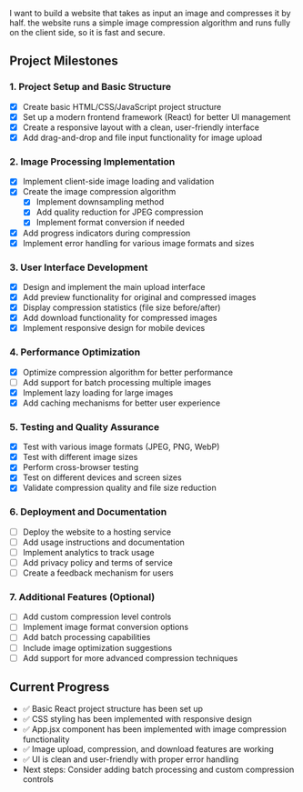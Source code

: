 I want to build a website that takes as input an image and compresses it by half. the website runs a simple image compression algorithm and runs fully on the client side, so it is fast and secure. 

## Project Milestones

### 1. Project Setup and Basic Structure
- [x] Create basic HTML/CSS/JavaScript project structure
- [x] Set up a modern frontend framework (React) for better UI management
- [x] Create a responsive layout with a clean, user-friendly interface
- [x] Add drag-and-drop and file input functionality for image upload

### 2. Image Processing Implementation
- [x] Implement client-side image loading and validation
- [x] Create the image compression algorithm
  - [x] Implement downsampling method
  - [x] Add quality reduction for JPEG compression
  - [x] Implement format conversion if needed
- [x] Add progress indicators during compression
- [x] Implement error handling for various image formats and sizes

### 3. User Interface Development
- [x] Design and implement the main upload interface
- [x] Add preview functionality for original and compressed images
- [x] Display compression statistics (file size before/after)
- [x] Add download functionality for compressed images
- [x] Implement responsive design for mobile devices

### 4. Performance Optimization
- [x] Optimize compression algorithm for better performance
- [ ] Add support for batch processing multiple images
- [x] Implement lazy loading for large images
- [x] Add caching mechanisms for better user experience

### 5. Testing and Quality Assurance
- [x] Test with various image formats (JPEG, PNG, WebP)
- [x] Test with different image sizes
- [x] Perform cross-browser testing
- [x] Test on different devices and screen sizes
- [x] Validate compression quality and file size reduction

### 6. Deployment and Documentation
- [ ] Deploy the website to a hosting service
- [ ] Add usage instructions and documentation
- [ ] Implement analytics to track usage
- [ ] Add privacy policy and terms of service
- [ ] Create a feedback mechanism for users

### 7. Additional Features (Optional)
- [ ] Add custom compression level controls
- [ ] Implement image format conversion options
- [ ] Add batch processing capabilities
- [ ] Include image optimization suggestions
- [ ] Add support for more advanced compression techniques

## Current Progress
- ✅ Basic React project structure has been set up
- ✅ CSS styling has been implemented with responsive design
- ✅ App.jsx component has been implemented with image compression functionality
- ✅ Image upload, compression, and download features are working
- ✅ UI is clean and user-friendly with proper error handling
- Next steps: Consider adding batch processing and custom compression controls